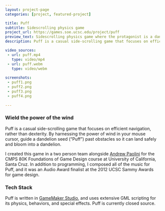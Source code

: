 ```yaml
---
layout: project-page
categories: [project, featured-project]

title: Puff
subtitle: Sidescrolling physics game
project_url: https://games.soe.ucsc.edu/project/puff
preview_text: Sidescrolling physics game where the protagonist is a dandelion seed
description: Puff is a casual side-scrolling game that focuses on efficient navigation, rather than dexterity. By harnessing the power of wind in your mouse cursor, guide a dandelion seed (“Puff”) past obstacles so it can land safely and bloom into a dandelion.

video_sources:
 - url: puff.mp4
   type: video/mp4
 - url: puff.webm
   type: video/webm
   
screenshots:
 - puff1.png
 - puff2.png
 - puff3.png
 - puff4.png
   
---
```


### Wield the power of the wind

Puff is a casual side-scrolling game that focuses on efficient navigation, rather than dexterity. By harnessing the power of wind in your mouse cursor, guide a dandelion seed (“Puff”) past obstacles so it can land safely and bloom into a dandelion.

I created this game in a two person team alongside [Andrew Paolini](https://www.linkedin.com/in/andrew-paolini-390169117) for the CMPS 80K Foundations of Game Design course at University of California, Santa Cruz. In addition to programming, I composed all of the music for Puff, and it was an Audio Award finalist at the 2012 UCSC Sammy Awards for game design.

### Tech Stack

Puff is written in [GameMaker Studio](https://www.yoyogames.com/gamemaker), and uses extensive GML scripting for its physics, behaviors, and special effects. Puff is currently closed source.
